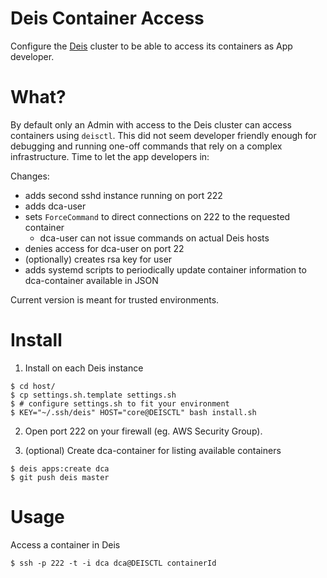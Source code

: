 
# Deis Container Access

Configure the [Deis](http://deis.io/) cluster to be able to access its containers as App developer.

# What?

By default only an Admin with access to the Deis cluster can access containers using `deisctl`.
This did not seem developer friendly enough for debugging and running one-off commands that rely on a complex
infrastructure. Time to let the app developers in:

Changes:
- adds second sshd instance running on port 222
- adds dca-user
- sets `ForceCommand` to direct connections on 222 to the requested container
  - dca-user can not issue commands on actual Deis hosts
- denies access for dca-user on port 22
- (optionally) creates rsa key for user
- adds systemd scripts to periodically update container information to dca-container available in JSON

Current version is meant for trusted environments.

# Install

1. Install on each Deis instance

```
$ cd host/
$ cp settings.sh.template settings.sh
$ # configure settings.sh to fit your environment
$ KEY="~/.ssh/deis" HOST="core@DEISCTL" bash install.sh
```

2. Open port 222 on your firewall (eg. AWS Security Group).

3. (optional) Create dca-container for listing available containers
```
$ deis apps:create dca
$ git push deis master
```

# Usage

Access a container in Deis

```
$ ssh -p 222 -t -i dca dca@DEISCTL containerId
```
